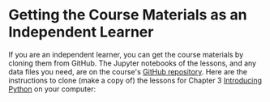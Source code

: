 # Getting the Course Materials as an Independent Learner

If you are an independent learner, you can get the course materials by cloning them from GitHub. The Jupyter notebooks of the lessons, and any data files you need, are on the course's [GitHub repository](). Here are the instructions to clone (make a copy of) the lessons for Chapter 3 [Introducing Python](../3-python/introduction.md) on your computer:

